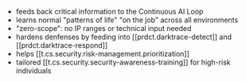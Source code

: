 
- feeds back critical information to the Continuous AI Loop
- learns normal "patterns of life" "on the job" across all environments
- "zero-scope": no IP ranges or technical input needed
- hardens denfenses by feeding into   [[prdct.darktrace-detect]] and [[prdct.darktrace-respond]]
- helps [[t.cs.security.risk-management.prioritization]]
- tailored [[t.cs.security.security-awareness-training]] for high-risk individuals 